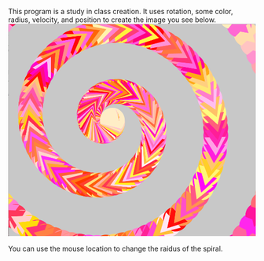 This program is a study in class creation. It uses rotation, some color, radius, velocity, and position to create the image you see below. 
![Screen Shot 2015-05-27 at 6.41.25 PM.png](https://github.com/Keldorado/learningBubbles/blob/master/Assets/Screen%20Shot%202015-05-27%20at%206.41.25%20PM.png)

You can use the mouse location to change the raidus of the spiral. 
